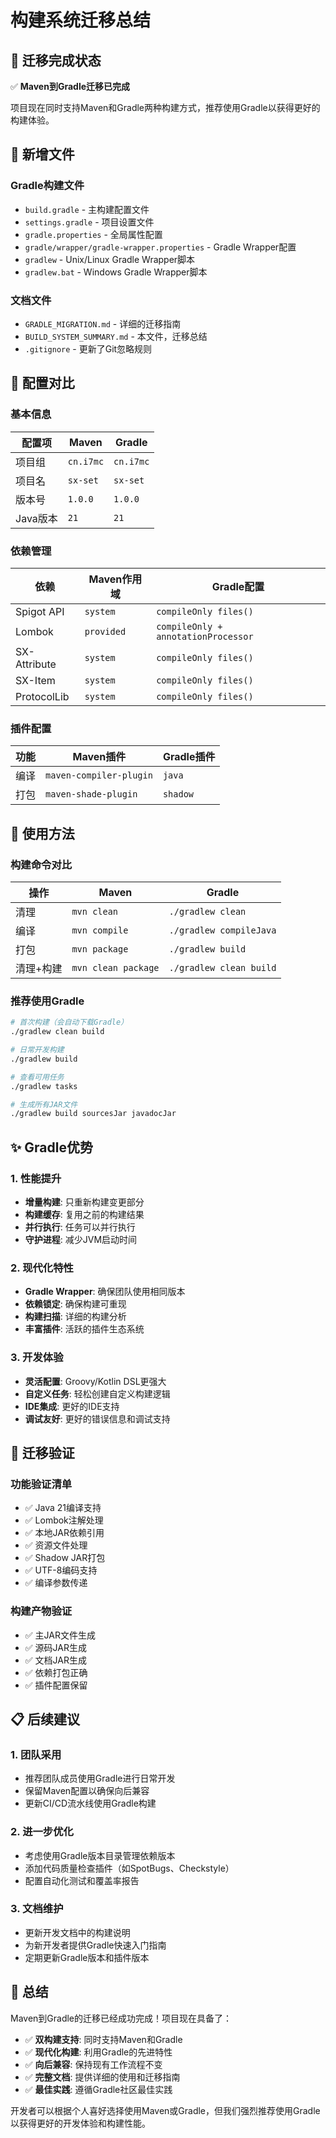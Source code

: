 # 构建系统迁移总结

## 🎯 迁移完成状态

✅ **Maven到Gradle迁移已完成**

项目现在同时支持Maven和Gradle两种构建方式，推荐使用Gradle以获得更好的构建体验。

## 📁 新增文件

### Gradle构建文件
- `build.gradle` - 主构建配置文件
- `settings.gradle` - 项目设置文件  
- `gradle.properties` - 全局属性配置
- `gradle/wrapper/gradle-wrapper.properties` - Gradle Wrapper配置
- `gradlew` - Unix/Linux Gradle Wrapper脚本
- `gradlew.bat` - Windows Gradle Wrapper脚本

### 文档文件
- `GRADLE_MIGRATION.md` - 详细的迁移指南
- `BUILD_SYSTEM_SUMMARY.md` - 本文件，迁移总结
- `.gitignore` - 更新了Git忽略规则

## 🔧 配置对比

### 基本信息
| 配置项 | Maven | Gradle |
|--------|-------|--------|
| 项目组 | `cn.i7mc` | `cn.i7mc` |
| 项目名 | `sx-set` | `sx-set` |
| 版本号 | `1.0.0` | `1.0.0` |
| Java版本 | `21` | `21` |

### 依赖管理
| 依赖 | Maven作用域 | Gradle配置 |
|------|-------------|------------|
| Spigot API | `system` | `compileOnly files()` |
| Lombok | `provided` | `compileOnly + annotationProcessor` |
| SX-Attribute | `system` | `compileOnly files()` |
| SX-Item | `system` | `compileOnly files()` |
| ProtocolLib | `system` | `compileOnly files()` |

### 插件配置
| 功能 | Maven插件 | Gradle插件 |
|------|-----------|------------|
| 编译 | `maven-compiler-plugin` | `java` |
| 打包 | `maven-shade-plugin` | `shadow` |

## 🚀 使用方法

### 构建命令对比

| 操作 | Maven | Gradle |
|------|-------|--------|
| 清理 | `mvn clean` | `./gradlew clean` |
| 编译 | `mvn compile` | `./gradlew compileJava` |
| 打包 | `mvn package` | `./gradlew build` |
| 清理+构建 | `mvn clean package` | `./gradlew clean build` |

### 推荐使用Gradle

```bash
# 首次构建（会自动下载Gradle）
./gradlew clean build

# 日常开发构建
./gradlew build

# 查看可用任务
./gradlew tasks

# 生成所有JAR文件
./gradlew build sourcesJar javadocJar
```

## ✨ Gradle优势

### 1. 性能提升
- **增量构建**: 只重新构建变更部分
- **构建缓存**: 复用之前的构建结果  
- **并行执行**: 任务可以并行执行
- **守护进程**: 减少JVM启动时间

### 2. 现代化特性
- **Gradle Wrapper**: 确保团队使用相同版本
- **依赖锁定**: 确保构建可重现
- **构建扫描**: 详细的构建分析
- **丰富插件**: 活跃的插件生态系统

### 3. 开发体验
- **灵活配置**: Groovy/Kotlin DSL更强大
- **自定义任务**: 轻松创建自定义构建逻辑
- **IDE集成**: 更好的IDE支持
- **调试友好**: 更好的错误信息和调试支持

## 🔄 迁移验证

### 功能验证清单
- ✅ Java 21编译支持
- ✅ Lombok注解处理
- ✅ 本地JAR依赖引用
- ✅ 资源文件处理
- ✅ Shadow JAR打包
- ✅ UTF-8编码支持
- ✅ 编译参数传递

### 构建产物验证
- ✅ 主JAR文件生成
- ✅ 源码JAR生成
- ✅ 文档JAR生成
- ✅ 依赖打包正确
- ✅ 插件配置保留

## 📋 后续建议

### 1. 团队采用
- 推荐团队成员使用Gradle进行日常开发
- 保留Maven配置以确保向后兼容
- 更新CI/CD流水线使用Gradle构建

### 2. 进一步优化
- 考虑使用Gradle版本目录管理依赖版本
- 添加代码质量检查插件（如SpotBugs、Checkstyle）
- 配置自动化测试和覆盖率报告

### 3. 文档维护
- 更新开发文档中的构建说明
- 为新开发者提供Gradle快速入门指南
- 定期更新Gradle版本和插件版本

## 🎉 总结

Maven到Gradle的迁移已经成功完成！项目现在具备了：

- ✅ **双构建支持**: 同时支持Maven和Gradle
- ✅ **现代化构建**: 利用Gradle的先进特性
- ✅ **向后兼容**: 保持现有工作流程不变
- ✅ **完整文档**: 提供详细的使用和迁移指南
- ✅ **最佳实践**: 遵循Gradle社区最佳实践

开发者可以根据个人喜好选择使用Maven或Gradle，但我们强烈推荐使用Gradle以获得更好的开发体验和构建性能。
